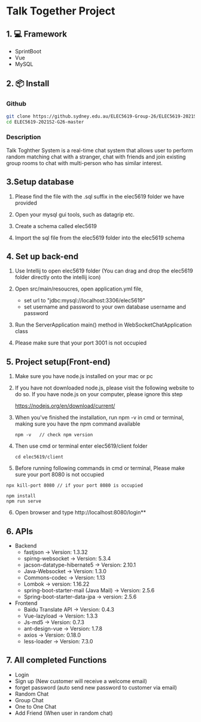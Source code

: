 # Talk Together Project



## 1. 💻 Framework

- SprintBoot
- Vue
- MySQL

## 2. 📦 Install

### Github

```bash
git clone https://github.sydney.edu.au/ELEC5619-Group-26/ELEC5619-2021S2-G26.git
cd ELEC5619-2021S2-G26-master
```
### Description

Talk Toghther System is a real-time chat system that allows user to perform random matching chat with a stranger, chat with friends and join existing group rooms to chat with multi-person who has similar interest. 

## 3.Setup database

1. Please find the file with the .sql suffix in the elec5619 folder we have provided

2. Open your mysql gui tools, such as datagrip etc.

3. Create a schema called elec5619

4. Import the sql file from the elec5619 folder into the elec5619 schema


## 4. Set up back-end

1. Use Intellij to open elec5619 folder (You can drag and drop the elec5619 folder directly onto the intellij icon)
2. Open src/main/resoucres, open application.yml file, 

   - set url to "jdbc:mysql://localhost:3306/elec5619"
   - set username and password to your own database username and password
3. Run the ServerApplication main() method in WebSocketChatApplication class

4. Please make sure that your port 3001 is not occupied


## 5. Project setup(Front-end)

1. Make sure you have node.js installed on your mac or pc

2. If you have not downloaded node.js, please visit the following website to do so. If you have node.js on your computer, please ignore this step

   https://nodejs.org/en/download/current/

3. When you've finished the installation, run npm -v in cmd or terminal, making sure you have the npm command available

   ```
   npm -v   // check npm version
   ```

4. Then use cmd or terminal enter elec5619/client folder

   ```
   cd elec5619/client
   ```

5. Before running following commands in cmd or terminal, Please make sure your port 8080 is not occupied

```
npx kill-port 8080 // if your port 8080 is occupied

npm install
npm run serve
```

6. Open browser and type http://localhost:8080/login**

## 6. APIs

- Backend
  - fastjson  -> Version: 1.3.32
  - spirng-websocket -> Version: 5.3.4
  - jacson-datatype-hibernate5 -> Version: 2.10.1
  - Java-Websocket -> Version: 1.3.0
  - Commons-codec -> Version: 1.13
  - Lombok -> version: 1.16.22
  - spring-boot-starter-mail (Java Mail) -> Version: 2.5.6
  - Spring-boot-starter-data-jpa -> version: 2.5.6
- Frontend
  - Baidu Translate API -> Version: 0.4.3
  - Vue-lazyload -> Version: 1.3.3
  - Js-md5 -> Version: 0.7.3
  - ant-design-vue -> Version: 1.7.8
  - axios -> Version: 0.18.0
  - less-loader -> Version: 7.3.0

## 7. All completed Functions

- Login 
- Sign up (New customer will receive a welcome email)
- forget password (auto send new password to customer via email)
- Random Chat
- Group Chat
- One to One Chat
- Add Friend (When user in random chat)

